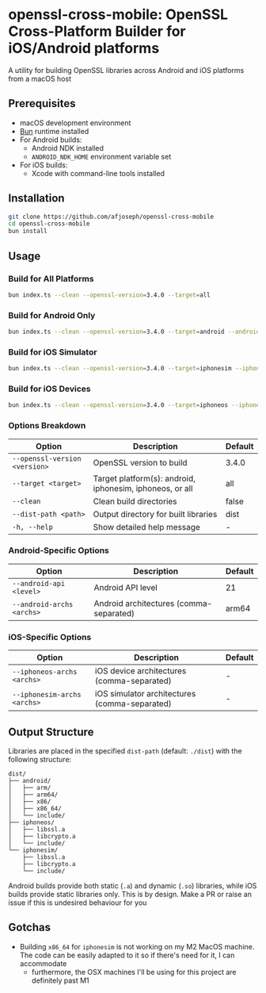 # openssl-cross-mobile: OpenSSL Cross-Platform Builder for iOS/Android platforms

A utility for building OpenSSL libraries across Android and iOS platforms from a macOS host

## Prerequisites

- macOS development environment
- [Bun](https://bun.sh/) runtime installed
- For Android builds:
  - Android NDK installed
  - `ANDROID_NDK_HOME` environment variable set
- For iOS builds:
  - Xcode with command-line tools installed

## Installation

```bash
git clone https://github.com/afjoseph/openssl-cross-mobile
cd openssl-cross-mobile
bun install
```

## Usage

### Build for All Platforms
```bash
bun index.ts --clean --openssl-version=3.4.0 --target=all
```

### Build for Android Only
```bash
bun index.ts --clean --openssl-version=3.4.0 --target=android --android-archs=arm64,x86_64 --android-api=28
```

### Build for iOS Simulator
```bash
bun index.ts --clean --openssl-version=3.4.0 --target=iphonesim --iphonesim-archs=x86_64,arm64
```

### Build for iOS Devices
```bash
bun index.ts --clean --openssl-version=3.4.0 --target=iphoneos --iphoneos-archs=arm64
```

### Options Breakdown

| Option                        | Description                                              | Default |
|-------------------------------|----------------------------------------------------------|---------|
| `--openssl-version <version>` | OpenSSL version to build                                 | 3.4.0   |
| `--target <target>`           | Target platform(s): android, iphonesim, iphoneos, or all | all     |
| `--clean`                     | Clean build directories                                  | false   |
| `--dist-path <path>`          | Output directory for built libraries                     | dist    |
| `-h, --help`                  | Show detailed help message                               | -       |

### Android-Specific Options

| Option                    | Description                             | Default |
|---------------------------|-----------------------------------------|---------|
| `--android-api <level>`   | Android API level                       | 21      |
| `--android-archs <archs>` | Android architectures (comma-separated) | arm64   |

### iOS-Specific Options

| Option                      | Description                                   | Default |
|-----------------------------|-----------------------------------------------|---------|
| `--iphoneos-archs <archs>`  | iOS device architectures (comma-separated)    | -       |
| `--iphonesim-archs <archs>` | iOS simulator architectures (comma-separated) | -       |

## Output Structure

Libraries are placed in the specified `dist-path` (default: `./dist`) with the following structure:

```
dist/
├── android/
│   ├── arm/
│   ├── arm64/
│   ├── x86/
│   ├── x86_64/
│   └── include/
├── iphoneos/
│   ├── libssl.a
│   ├── libcrypto.a
│   └── include/
└── iphonesim/
    ├── libssl.a
    ├── libcrypto.a
    └── include/
```

Android builds provide both static (`.a`) and dynamic (`.so`) libraries, while iOS builds provide static libraries only. This is by design. Make a PR or raise an issue if this is undesired behaviour for you

## Gotchas
- Building `x86_64` for `iphonesim` is not working on my M2 MacOS machine. The code can be easily adapted to it so if there's need for it, I can accommodate
    - furthermore, the OSX machines I'll be using for this project are definitely past M1
